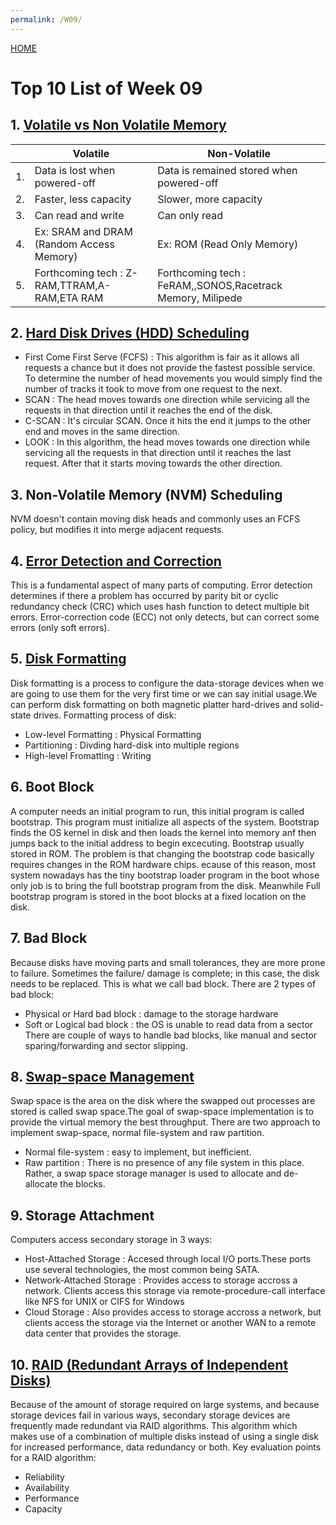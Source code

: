 ```yaml
---
permalink: /W09/
---
```


[HOME](../)

# Top 10 List of Week 09

## 1. [Volatile vs Non Volatile Memory](https://www.geeksforgeeks.org/difference-between-volatile-memory-and-non-volatile-memory/)  
|    | Volatile                                     | Non-Volatile                                               |
|----|----------------------------------------------|------------------------------------------------------------|
| 1. | Data is lost when powered-off                | Data is remained stored when powered-off                   |
| 2. | Faster, less capacity                        | Slower, more capacity                                      |
| 3. | Can read and write                           | Can only read                                              |
| 4. | Ex: SRAM and DRAM (Random Access Memory)     | Ex: ROM (Read Only Memory)                                 |
| 5. | Forthcoming tech : Z-RAM,TTRAM,A-RAM,ETA RAM | Forthcoming tech : FeRAM,,SONOS,Racetrack Memory, Milipede |

## 2. [Hard Disk Drives (HDD) Scheduling](http://www.cs.iit.edu/~cs561/cs450/disksched/disksched.html)  
- First Come First Serve (FCFS) : This algorithm is fair as it allows all requests a chance but it does not provide the fastest possible service.
To determine the number of head movements you would simply find the number of tracks it took to move from one request to the next.
- SCAN : The head moves towards one direction while servicing all the requests in that direction until it reaches the end of the disk.
- C-SCAN : It's circular SCAN. Once it hits the end it jumps to the other end and moves in the same direction.
- LOOK : In this algorithm, the head moves towards one direction while servicing all the requests in that direction until it reaches the last request. After that it starts moving towards the other direction.

## 3. Non-Volatile Memory (NVM) Scheduling  
NVM doesn't contain moving disk heads and commonly uses an FCFS policy, but modifies it into merge adjacent requests.

## 4. [Error Detection and Correction]( https://www.tutorialspoint.com/computer_logical_organization/error_codes.htm )  
This is a fundamental aspect of many parts of computing. Error detection determines if there a problem has occurred by parity bit or cyclic redundancy check (CRC)
which uses hash function to detect multiple bit errors. Error-correction code (ECC) not only detects, but can correct some errors (only soft errors).

## 5. [Disk Formatting](https://www.geeksforgeeks.org/disk-formatting/)  
Disk formatting is a process to configure the data-storage devices when we are going to use them for the very first time or we can say initial usage.We can perform disk formatting on both magnetic platter hard-drives and solid-state drives.
Formatting process of disk:
- Low-level Formatting : Physical Formatting
- Partitioning : Divding hard-disk into multiple regions
- High-level Fromatting : Writing

## 6. Boot Block   
A computer needs an initial program to run, this initial program is called bootstrap. This program must initialize all aspects of the system.  Bootstrap finds the OS kernel
in disk and then loads the kernel into memory anf then jumps back to the initial address to begin excecuting. Bootstrap usually stored in ROM. The problem is that changing the bootstrap code basically requires changes in the ROM hardware chips.
ecause of this reason, most system nowadays has the tiny bootstrap loader program in the boot whose only job is to bring the full bootstrap program from the disk.
Meanwhile Full bootstrap program is stored in the boot blocks at a fixed location on the disk.

## 7. Bad Block  
Because disks have moving parts and small tolerances, they are more prone to failure. Sometimes the failure/ damage is complete; in this case, the disk needs to be replaced. This is what we call bad block.
There are 2 types of bad block:
- Physical or Hard bad block : damage to the storage hardware
- Soft or Logical bad block : the OS is unable to read data from a sector
There are couple of ways to handle bad blocks, like manual and sector sparing/forwarding and sector slipping.

## 8. [Swap-space Management](https://www.geeksforgeeks.org/swap-space-management-in-operating-system/)  
Swap space is the area on the disk where the swapped out processes are stored is called swap space.The goal of swap-space implementation is to provide the virtual memory the best throughput.
There are two approach to implement swap-space, normal file-system and raw partition.
- Normal file-system : easy to implement, but inefficient.
- Raw partition : There is no presence of any file system in this place. Rather, a swap space storage manager is used to allocate and de-allocate the blocks.

## 9. Storage Attachment  
Computers access secondary storage in 3 ways:
- Host-Attached Storage : Accesed through local I/O ports.These ports use several technologies, the most common being SATA.
- Network-Attached Storage : Provides access to storage accross a network. Clients access this storage via remote-procedure-call interface like NFS for UNIX or CIFS for Windows
- Cloud Storage : Also provides access to storage accross a network, but clients access the storage via the Internet or another WAN to a remote data center that provides the storage.

## 10. [RAID (Redundant Arrays of Independent Disks)](https://www.geeksforgeeks.org/raid-redundant-arrays-of-independent-disks/)  
Because of the amount of storage required on large systems, and because storage devices fail in various ways, secondary storage devices are frequently made redundant via RAID algorithms. 
This algorithm which makes use of a combination of multiple disks instead of using a single disk for increased performance, data redundancy or both. Key evaluation points for a RAID algorithm:
- Reliability
- Availability
- Performance
- Capacity
